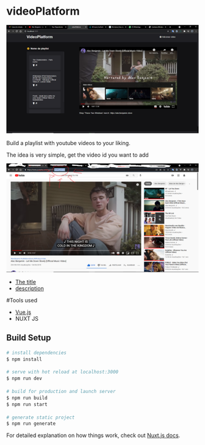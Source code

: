 # videoPlatform

![Screenshot](https://github.com/Edson2001/VideoPlatform/blob/main/static/Captura%20de%20Tela%20(18).png)

Build a playlist with youtube videos to your liking.

The idea is very simple, get the video id you want to add


![Screenshot](https://github.com/Edson2001/VideoPlatform/blob/main/static/Sem%20t%C3%ADtulo.png)

- [The title](#https://collflix.vercel.app/query)
- [description](#https://collflix.vercel.app/find/791373)

#Tools used
- [Vue.js](#https://collflix.vercel.app/query)
- NUXT JS

## Build Setup


```bash
# install dependencies
$ npm install

# serve with hot reload at localhost:3000
$ npm run dev

# build for production and launch server
$ npm run build
$ npm run start

# generate static project
$ npm run generate
```

For detailed explanation on how things work, check out [Nuxt.js docs](https://nuxtjs.org).
